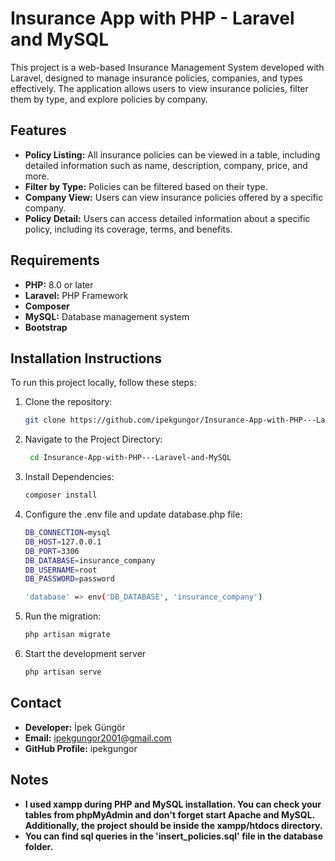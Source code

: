 # Insurance App with PHP - Laravel and MySQL

This project is a web-based Insurance Management System developed with Laravel, designed to manage insurance policies, companies, and types effectively. The application allows users to view insurance policies, filter them by type, and explore policies by company.

## Features

- **Policy Listing:** All insurance policies can be viewed in a table, including detailed information such as name, description, company, price, and more.
- **Filter by Type:** Policies can be filtered based on their type.
- **Company View:** Users can view insurance policies offered by a specific company.
- **Policy Detail:** Users can access detailed information about a specific policy, including its coverage, terms, and benefits.

## Requirements

- **PHP:** 8.0 or later
- **Laravel:** PHP Framework 
- **Composer**
- **MySQL:** Database management system
- **Bootstrap**

## Installation Instructions

To run this project locally, follow these steps:

1. Clone the repository:
   ```bash
   git clone https://github.com/ipekgungor/Insurance-App-with-PHP---Laravel-and-MySQL.git
2. Navigate to the Project Directory:
   ```bash
    cd Insurance-App-with-PHP---Laravel-and-MySQL
3. Install Dependencies:
   ```bash
   composer install
4. Configure the .env file and update database.php file:
   
    ```bash
    DB_CONNECTION=mysql
    DB_HOST=127.0.0.1
    DB_PORT=3306
    DB_DATABASE=insurance_company
    DB_USERNAME=root
    DB_PASSWORD=password
    
    'database' => env('DB_DATABASE', 'insurance_company')
    ```
      
5. Run the migration:
   ```bash
   php artisan migrate
6. Start the development server
   ```bash
   php artisan serve
   
## Contact
- **Developer:** İpek Güngör
- **Email:** ipekgungor2001@gmail.com
- **GitHub Profile:** ipekgungor

## Notes
- **I used xampp during PHP and MySQL installation. You can check your tables from phpMyAdmin and don't forget start Apache and MySQL. Additionally, the project should be inside the xampp/htdocs directory.**
- **You can find sql queries in the 'insert_policies.sql' file in the database folder.**
